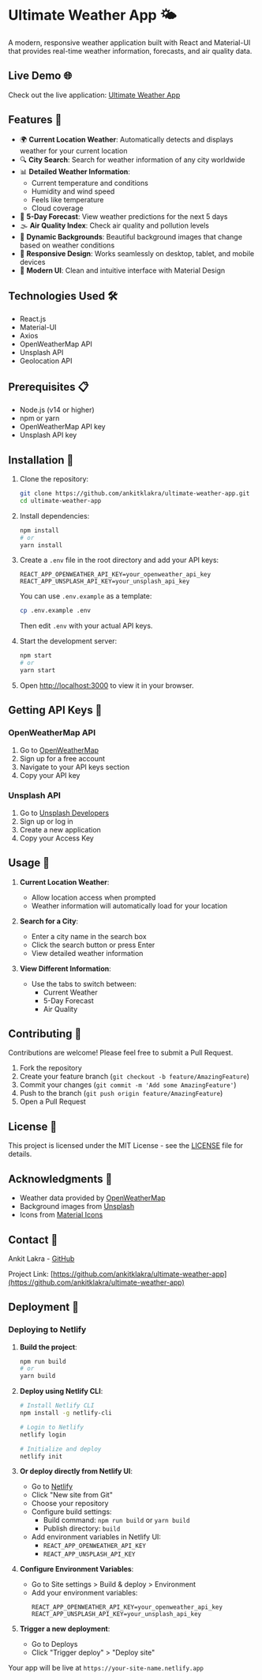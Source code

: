 # Ultimate Weather App 🌤️

A modern, responsive weather application built with React and Material-UI that provides real-time weather information, forecasts, and air quality data.

## Live Demo 🌐

Check out the live application: [Ultimate Weather App](https://ultimateweather.netlify.app/)

## Features 🌟

- 🌍 **Current Location Weather**: Automatically detects and displays weather for your current location
- 🔍 **City Search**: Search for weather information of any city worldwide
- 📊 **Detailed Weather Information**:
  - Current temperature and conditions
  - Humidity and wind speed
  - Feels like temperature
  - Cloud coverage
- 📅 **5-Day Forecast**: View weather predictions for the next 5 days
- 🌫️ **Air Quality Index**: Check air quality and pollution levels
- 🎨 **Dynamic Backgrounds**: Beautiful background images that change based on weather conditions
- 📱 **Responsive Design**: Works seamlessly on desktop, tablet, and mobile devices
- 🌈 **Modern UI**: Clean and intuitive interface with Material Design

## Technologies Used 🛠️

- React.js
- Material-UI
- Axios
- OpenWeatherMap API
- Unsplash API
- Geolocation API

## Prerequisites 📋

- Node.js (v14 or higher)
- npm or yarn
- OpenWeatherMap API key
- Unsplash API key

## Installation 🚀

1. Clone the repository:
   ```bash
   git clone https://github.com/ankitklakra/ultimate-weather-app.git
   cd ultimate-weather-app
   ```

2. Install dependencies:
   ```bash
   npm install
   # or
   yarn install
   ```

3. Create a `.env` file in the root directory and add your API keys:
   ```
   REACT_APP_OPENWEATHER_API_KEY=your_openweather_api_key
   REACT_APP_UNSPLASH_API_KEY=your_unsplash_api_key
   ```
   
   You can use `.env.example` as a template:
   ```bash
   cp .env.example .env
   ```
   Then edit `.env` with your actual API keys.

4. Start the development server:
   ```bash
   npm start
   # or
   yarn start
   ```

5. Open [http://localhost:3000](http://localhost:3000) to view it in your browser.

## Getting API Keys 🔑

### OpenWeatherMap API
1. Go to [OpenWeatherMap](https://openweathermap.org/)
2. Sign up for a free account
3. Navigate to your API keys section
4. Copy your API key

### Unsplash API
1. Go to [Unsplash Developers](https://unsplash.com/developers)
2. Sign up or log in
3. Create a new application
4. Copy your Access Key

## Usage 📱

1. **Current Location Weather**:
   - Allow location access when prompted
   - Weather information will automatically load for your location

2. **Search for a City**:
   - Enter a city name in the search box
   - Click the search button or press Enter
   - View detailed weather information

3. **View Different Information**:
   - Use the tabs to switch between:
     - Current Weather
     - 5-Day Forecast
     - Air Quality

## Contributing 🤝

Contributions are welcome! Please feel free to submit a Pull Request.

1. Fork the repository
2. Create your feature branch (`git checkout -b feature/AmazingFeature`)
3. Commit your changes (`git commit -m 'Add some AmazingFeature'`)
4. Push to the branch (`git push origin feature/AmazingFeature`)
5. Open a Pull Request

## License 📄

This project is licensed under the MIT License - see the [LICENSE](LICENSE) file for details.

## Acknowledgments 🙏

- Weather data provided by [OpenWeatherMap](https://openweathermap.org/)
- Background images from [Unsplash](https://unsplash.com/)
- Icons from [Material Icons](https://material.io/resources/icons/)

## Contact 📧

Ankit Lakra - [GitHub](https://github.com/ankitklakra)

Project Link: [https://github.com/ankitklakra/ultimate-weather-app](https://github.com/ankitklakra/ultimate-weather-app)

## Deployment 🚀

### Deploying to Netlify

1. **Build the project**:
   ```bash
   npm run build
   # or
   yarn build
   ```

2. **Deploy using Netlify CLI**:
   ```bash
   # Install Netlify CLI
   npm install -g netlify-cli
   
   # Login to Netlify
   netlify login
   
   # Initialize and deploy
   netlify init
   ```

3. **Or deploy directly from Netlify UI**:
   - Go to [Netlify](https://app.netlify.com/)
   - Click "New site from Git"
   - Choose your repository
   - Configure build settings:
     - Build command: `npm run build` or `yarn build`
     - Publish directory: `build`
   - Add environment variables in Netlify UI:
     - `REACT_APP_OPENWEATHER_API_KEY`
     - `REACT_APP_UNSPLASH_API_KEY`

4. **Configure Environment Variables**:
   - Go to Site settings > Build & deploy > Environment
   - Add your environment variables:
     ```
     REACT_APP_OPENWEATHER_API_KEY=your_openweather_api_key
     REACT_APP_UNSPLASH_API_KEY=your_unsplash_api_key
     ```

5. **Trigger a new deployment**:
   - Go to Deploys
   - Click "Trigger deploy" > "Deploy site"

Your app will be live at `https://your-site-name.netlify.app`